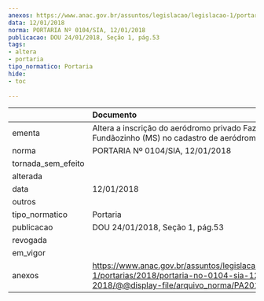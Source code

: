 ```yaml
---
anexos: https://www.anac.gov.br/assuntos/legislacao/legislacao-1/portarias/2018/portaria-no-0104-sia-12-01-2018/@@display-file/arquivo_norma/PA2018-0104.pdf
data: 12/01/2018
norma: PORTARIA Nº 0104/SIA, 12/01/2018
publicacao: DOU 24/01/2018, Seção 1, pág.53
tags:
- altera
- portaria
tipo_normatico: Portaria
hide: 
- toc 
 
---
```


|                    | Documento                                                                                                                                            |
|:-------------------|:-----------------------------------------------------------------------------------------------------------------------------------------------------|
| ementa             | Altera a inscrição do aeródromo privado Fazenda Fundãozinho (MS) no cadastro de aeródromos.                                                          |
| norma              | PORTARIA Nº 0104/SIA, 12/01/2018                                                                                                                     |
| tornada_sem_efeito |                                                                                                                                                      |
| alterada           |                                                                                                                                                      |
| data               | 12/01/2018                                                                                                                                           |
| outros             |                                                                                                                                                      |
| tipo_normatico     | Portaria                                                                                                                                             |
| publicacao         | DOU 24/01/2018, Seção 1, pág.53                                                                                                                      |
| revogada           |                                                                                                                                                      |
| em_vigor           |                                                                                                                                                      |
| anexos             | https://www.anac.gov.br/assuntos/legislacao/legislacao-1/portarias/2018/portaria-no-0104-sia-12-01-2018/@@display-file/arquivo_norma/PA2018-0104.pdf |